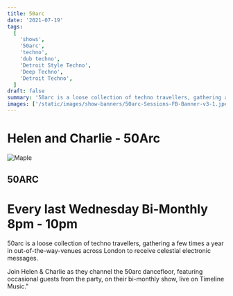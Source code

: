 ```yaml
---
title: 50arc
date: '2021-07-19'
tags:
  [
    'shows',
    '50arc',
    'techno',
    'dub techno',
    'Detroit Style Techno',
    'Deep Techno',
    'Detroit Techno',
  ]
draft: false
summary: '50arc is a loose collection of techno travellers, gathering a few times a year in out-of-the-way-venues across London to receive celestial electronic messages.'
images: ['/static/images/show-banners/50arc-Sessions-FB-Banner-v3-1.jpeg']
---
```


# Helen and Charlie - 50Arc

<div className="my-1 px-2 w-full overflow-hidden xl:my-1 xl:px-2 xl:w-1/2">
    <Image alt="Maple" src="/static/images/show-banners/50arc-Sessions-FB-Banner-v3-1.jpeg" width={700} height={250} />
  </div>

## 50ARC

# Every last Wednesday Bi-Monthly 8pm - 10pm

50arc is a loose collection of techno travellers, gathering a few times a year in out-of-the-way-venues across London to receive celestial electronic messages.

Join Helen & Charlie as they channel the 50arc dancefloor, featuring occasional guests from the party, on their bi-monthly show, live on Timeline Music."
